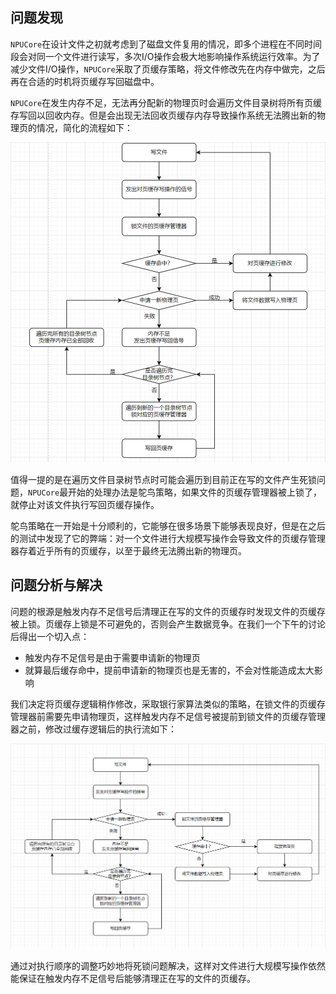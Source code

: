 ## 问题发现

`NPUCore`在设计文件之初就考虑到了磁盘文件复用的情况，即多个进程在不同时间段会对同一个文件进行读写，多次I/O操作会极大地影响操作系统运行效率。为了减少文件I/O操作，`NPUCore`采取了页缓存策略，将文件修改先在内存中做完，之后再在合适的时机将页缓存写回磁盘中。

`NPUCore`在发生内存不足，无法再分配新的物理页时会遍历文件目录树将所有页缓存写回以回收内存。但是会出现无法回收页缓存内存导致操作系统无法腾出新的物理页的情况，简化的流程如下：

![](./assets/pagecache_deadlock1.png)

值得一提的是在遍历文件目录树节点时可能会遍历到目前正在写的文件产生死锁问题，`NPUCore`最开始的处理办法是鸵鸟策略，如果文件的页缓存管理器被上锁了，就停止对该文件执行写回页缓存操作。

鸵鸟策略在一开始是十分顺利的，它能够在很多场景下能够表现良好，但是在之后的测试中发现了它的弊端：对一个文件进行大规模写操作会导致文件的页缓存管理器存着近乎所有的页缓存，以至于最终无法腾出新的物理页。

## 问题分析与解决

问题的根源是触发内存不足信号后清理正在写的文件的页缓存时发现文件的页缓存被上锁。页缓存上锁是不可避免的，否则会产生数据竞争。在我们一个下午的讨论后得出一个切入点：

+ 触发内存不足信号是由于需要申请新的物理页
+ 就算最后缓存命中，提前申请新的物理页也是无害的，不会对性能造成太大影响

我们决定将页缓存逻辑稍作修改，采取银行家算法类似的策略，在锁文件的页缓存管理器前需要先申请物理页，这样触发内存不足信号被提前到锁文件的页缓存管理器之前，修改过缓存逻辑后的执行流如下：

![](./assets/pagecache_deadlock2.png)

通过对执行顺序的调整巧妙地将死锁问题解决，这样对文件进行大规模写操作依然能保证在触发内存不足信号后能够清理正在写的文件的页缓存。